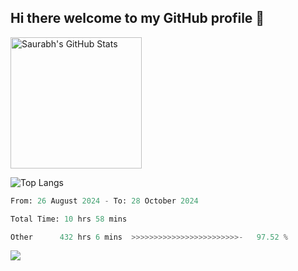## Hi there welcome to my GitHub profile 👋

<!--
**saurabhsivakumar/saurabhsivakumar** is a ✨ _special_ ✨ repository because its `README.md` (this file) appears on your GitHub profile.

Here are some ideas to get you started:

- 🔭 I’m currently working on ...
- 🌱 I’m currently learning ...
- 👯 I’m looking to collaborate on ...
- 🤔 I’m looking for help with ...
- 💬 Ask me about ...
- 📫 How to reach me: ...
- 😄 Pronouns: ...
- ⚡ Fun fact: ...
-->

<a href="https://github.com/anuraghazra/github-readme-stats">
  <img height=210 align="center" src="https://github-readme-stats.vercel.app/api?username=saurabhsivakumar&show_icons=true&theme=transparent&bg_color=00000000&hide_border=true&custom_title=Saurabh's+GitHub+Stats" alt="Saurabh's GitHub Stats" />
</a>

![Top Langs](https://github-readme-stats.vercel.app/api/top-langs/?username=skethirajan&theme=transparent&bg_color=00000000&hide_border=true&hide_progress=true)

<!--START_SECTION:waka-->

```python
From: 26 August 2024 - To: 28 October 2024

Total Time: 10 hrs 58 mins

Other      432 hrs 6 mins  >>>>>>>>>>>>>>>>>>>>>>>>-   97.52 %
```

<!--END_SECTION:waka-->


![](https://komarev.com/ghpvc/?username=saurabhsivakumar&label=PROFILE+VIEWS)
